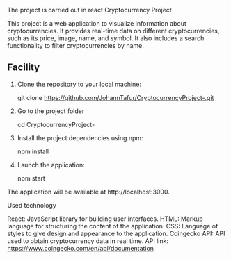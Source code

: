 The project is carried out in react Cryptocurrency Project

This project is a web application to visualize information about cryptocurrencies.
It provides real-time data on different cryptocurrencies, such as its price, image, name, and symbol.
It also includes a search functionality to filter cryptocurrencies by name.

## Facility

1. Clone the repository to your local machine:

    git clone https://github.com/JohannTafur/CryptocurrencyProject-.git

2. Go to the project folder

     cd CryptocurrencyProject-

3. Install the project dependencies using npm:

     npm install
    
4. Launch the application:

     npm start

The application will be available at http://localhost:3000.

Used technology

React: JavaScript library for building user interfaces.
HTML: Markup language for structuring the content of the application.
CSS: Language of styles to give design and appearance to the application.
Coingecko API: API used to obtain cryptocurrency data in real time.
API link: https://www.coingecko.com/en/api/documentation